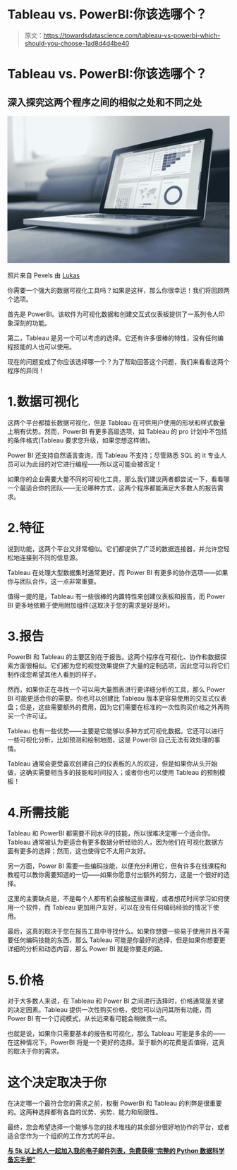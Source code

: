 # Tableau vs. PowerBI:你该选哪个？

> 原文：<https://towardsdatascience.com/tableau-vs-powerbi-which-should-you-choose-1ad8d4d4be40>

# Tableau vs. PowerBI:你该选哪个？

## 深入探究这两个程序之间的相似之处和不同之处

![](img/907ee06ed4ae5181d038eaea7209daa3.png)

照片来自 Pexels 由 [Lukas](https://www.pexels.com/photo/close-up-photo-of-gray-laptop-577210/)

你需要一个强大的数据可视化工具吗？如果是这样，那么你很幸运！我们将回顾两个选项。

首先是 PowerBI。该软件为可视化数据和创建交互式仪表板提供了一系列令人印象深刻的功能。

第二，Tableau 是另一个可以考虑的选择。它还有许多很棒的特性，没有任何编程技能的人也可以使用。

现在的问题变成了你应该选择哪一个？为了帮助回答这个问题，我们来看看这两个程序的异同！

# 1.数据可视化

这两个平台都擅长数据可视化，但是 Tableau 在可供用户使用的形状和样式数量上稍有优势。然而，PowerBI 有更多高级选项，如 Tableau 的 pro 计划中不包括的条件格式(Tableau 要求您升级，如果您想这样做)。

Power BI 还支持自然语言查询，而 Tableau 不支持；尽管熟悉 SQL 的 it 专业人员可以为此目的对它进行编程——所以这可能会被否定！

如果你的企业需要大量不同的可视化工具，那么我们建议两者都尝试一下，看看哪一个最适合你的团队——无论哪种方式，这两个程序都能满足大多数人的报告需求。

# 2.特征

说到功能，这两个平台又非常相似。它们都提供了广泛的数据连接器，并允许您轻松地连接到不同的信息源。

Tableau 在处理大型数据集时通常更好，而 Power BI 有更多的协作选项——如果你与团队合作，这一点非常重要。

值得一提的是，Tableau 有一些很棒的内置特性来创建仪表板和报告，而 Power BI 更多地依赖于使用附加组件(这取决于您的需求是好是坏)。

# 3.报告

PowerBI 和 Tableau 的主要区别在于报告。这两个程序在可视化、协作和数据探索方面很相似。它们都为您的视觉效果提供了大量的定制选项，因此您可以将它们制作成您希望其他人看到的样子。

然而，如果你正在寻找一个可以用大量图表进行更详细分析的工具，那么 Power BI 可能更适合你的需要。你也可以创建比 Tableau 版本更容易使用的交互式仪表盘；但是，这些需要额外的费用，因为它们需要在标准的一次性购买价格之外再购买一个许可证。

Tableau 也有一些优势——主要是它能够以多种方式可视化数据。它还可以进行一些可视化分析，比如预测和绘制地图，这是 PowerBI 自己无法有效处理的事情。

Tableau 通常会更受喜欢创建自己的仪表板的人的欢迎，但是如果你从头开始做，这确实需要相当多的技能和时间投入；或者你也可以使用 Tableau 的预制模板！

# 4.所需技能

Tableau 和 PowerBI 都需要不同水平的技能，所以很难决定哪一个适合你。Tableau 通常被认为更适合有更多数据分析经验的人，因为他们在可视化数据方面有更多的选择；然而，这也使得它不太用户友好。

另一方面，Power BI 需要一些编码技能，以便充分利用它，但有许多在线课程和教程可以教你需要知道的一切——如果你愿意付出额外的努力，这是一个很好的选择。

这里的主要缺点是，不是每个人都有机会接触这些课程，或者想花时间学习如何使用一个软件，而 Tableau 更加用户友好，可以在没有任何编码经验的情况下使用。

最后，这真的取决于您在报告工具中寻找什么。如果你想要一些易于使用并且不需要任何编码技能的东西，那么 Tableau 可能是你最好的选择，但是如果你想要更详细的分析和动态内容，那么 Power BI 就是你要走的路。

# 5.价格

对于大多数人来说，在 Tableau 和 Power BI 之间进行选择时，价格通常是关键的决定因素。Tableau 提供一次性购买价格，使您可以访问其所有功能，而 Power BI 有一个订阅模式，从长远来看可能会稍微贵一点。

也就是说，如果你只需要基本的报告和可视化，那么 Tableau 可能是多余的——在这种情况下，PowerBI 将是一个更好的选择。至于额外的花费是否值得，这真的取决于你的需求。

# 这个决定取决于你

在决定哪一个最符合您的需求之前，权衡 PowerBi 和 Tableau 的利弊是很重要的。这两种选择都有各自的优势、劣势、能力和局限性。

最终，您会希望选择一个能够与您的技术堆栈的其余部分很好地协作的平台，或者适合您作为一个组织的工作方式的平台。

[**与 5k 以上的人一起加入我的电子邮件列表，免费获得“完整的 Python 数据科学备忘手册”**](https://dogged-trader-1732.ck.page/datascience)